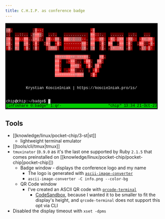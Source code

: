 ```yaml
---
title: C.H.I.P. as conference badge
---
```


![](/public/chip-badge.png)

## Tools

- [[knowledge/linux/pocket-chip/3-st|st]]
	- lightweight terminal emulator
- [[tools/cli/tmux|tmux]]
- `tmuxinator` (`0.9.0` as it's the last one supported by Ruby `2.1.5` that comes preinstalled on [[knowledge/linux/pocket-chip/pocket-chip|pocket-chip]])
  - Badge window - displays the conference logo and my name
    - The logo is generated with [`ascii-image-converter`](https://github.com/TheZoraiz/ascii-image-converter#debian-or-ubuntu-based-distros)
    - `ascii-image-converter -C info.png --color-bg`
  - QR Code window
    - I've created an ASCII QR code with [`qrcode-terminal`](https://www.npmjs.com/package/qrcode-terminal)
      - [CodeSandbox](https://codesandbox.io/p/sandbox/jovial-bogdan-mhtyqr?file=%2Findex.js%3A2%2C1), because I wanted it to be smaller to fit the display's height, and `qrcode-terminal` does not support this opt via CLI
- Disabled the display timeout with `xset -dpms`
